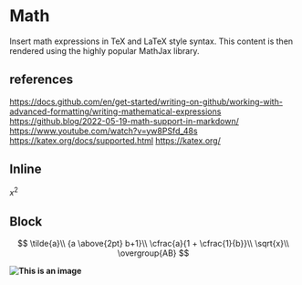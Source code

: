 # Math

Insert math expressions in TeX and LaTeX style syntax. This content is then rendered using the highly popular MathJax library.

## references

<https://docs.github.com/en/get-started/writing-on-github/working-with-advanced-formatting/writing-mathematical-expressions>
<https://github.blog/2022-05-19-math-support-in-markdown/>
<https://www.youtube.com/watch?v=yw8PSfd_48s>
<https://katex.org/docs/supported.html>
<https://katex.org/>

## Inline

$x^2$

## Block

$$
\tilde{a}\\
{a \above{2pt} b+1}\\
\cfrac{a}{1 + \cfrac{1}{b}}\\
\sqrt{x}\\
\overgroup{AB}
$$

**![This is an image](https://myoctocat.com/assets/images/base-octocat.svg)**
